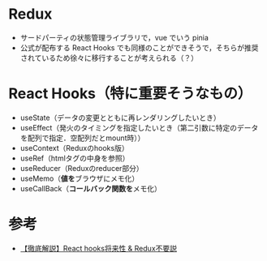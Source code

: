 # Redux
- サードパーティの状態管理ライブラリで，vue でいう pinia
- 公式が配布する React Hooks でも同様のことができそうで，そちらが推奨されているため徐々に移行することが考えられる（？）

# React Hooks（特に重要そうなもの）
- useState（データの変更とともに再レンダリングしたいとき）
- useEffect（発火のタイミングを指定したいとき（第二引数に特定のデータを配列で指定．空配列だとmount時））
- useContext（Reduxのhooks版）
- useRef（htmlタグの中身を参照）
- useReducer（Reduxのreducer部分）
- useMemo（**値を**ブラウザにメモ化）
- useCallBack（**コールバック関数を**メモ化）
# 参考
- [【徹底解説】React hooks将来性 & Redux不要説](https://tech-parrot.com/react/react-hooks-redux/#React_Redux)